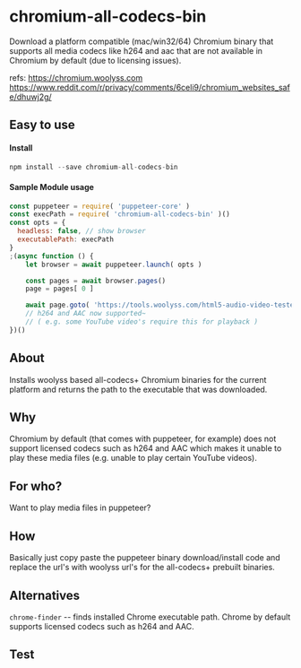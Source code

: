 #  chromium-all-codecs-bin
Download a platform compatible (mac/win32/64) Chromium binary that supports all
media codecs like h264 and aac that are not available in
Chromium by default (due to licensing issues).

refs:
https://chromium.woolyss.com
https://www.reddit.com/r/privacy/comments/6celi9/chromium_websites_safe/dhuwj2g/

## Easy to use

#### Install
```javascript
npm install --save chromium-all-codecs-bin
```

#### Sample Module usage
```javascript
const puppeteer = require( 'puppeteer-core' )
const execPath = require( 'chromium-all-codecs-bin' )()
const opts = {
  headless: false, // show browser
  executablePath: execPath
}
;(async function () {
    let browser = await puppeteer.launch( opts )

    const pages = await browser.pages()
    page = pages[ 0 ]

    await page.goto( 'https://tools.woolyss.com/html5-audio-video-tester/' )
    // h264 and AAC now supported~
    // ( e.g. some YouTube video's require this for playback )
})()
```

## About
Installs woolyss based all-codecs+ Chromium binaries for the
current platform and returns the path to the executable that was
downloaded.

## Why
Chromium by default (that comes with puppeteer, for example)
does not support licensed codecs such as h264 and AAC which
makes it unable to play these media files (e.g. unable to play
certain YouTube videos).

## For who?
Want to play media files in puppeteer?

## How
Basically just copy paste the puppeteer binary download/install
code and replace the url's with woolyss url's for the
all-codecs+ prebuilt binaries.

## Alternatives
`chrome-finder` -- finds installed Chrome executable path.
Chrome by default supports licensed codecs such as h264 and AAC.

## Test
```
```

